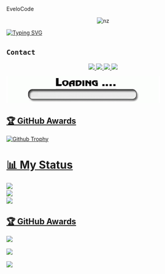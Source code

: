 EveloCode
<p align="center">
<img src='xcodejet_gif.gif' alt="nz" width="350"/>
</p>

[![Typing SVG](https://readme-typing-svg.herokuapp.com?color=F70000&lines=👀Hi+friends🥰;💌I+am+Kumuthu+Prabhasha;🌼Thanks+For+Watching+My+Profile🔋)](https://git.io/typing-svg)
<!--
[![Typing SVG](https://readme-typing-svg.herokuapp.com?lines=😋හේ+හේ+❤️ම්ම්ම්...;😏මාව+Follow+කරේ+නැද්ද?😭;🤭මාව+follow+කරන්න+ඉතිං🌹;💕ඉතිං+කොහොමද🙃;😁මොකද+කරන්නෙ🌹)](https://git.io/typing-svg)

[![Typing SVG](https://readme-typing-svg.herokuapp.com?color=00F716&lines=🌼Thanks+For+Watching+My+Profile🥇;⭐MAIN+PROJECT⭐;🔋⚙+RED-DRAGON-MD+bot+🤖)](https://git.io/typing-svg)
-->

## ``` Contact ```
<p align="center">
<a href="https://wa.me/380944814219"><img src="https://preview.redd.it/tpvewx1950311.png?width=1487&format=png&auto=webp&s=be429e3b5e7e51c777497c95b63c5011f9a906b6" width="115"/>
<a href="https://wa.me/380944814219"><img src="https://github.com/Alien-alfa/PublicBot/raw/main/wlogo.svg.png" width="115"/>
<a href="https://t.me/kumuthu"><img src="https://img.shields.io/badge/-Telegram-white?style=flat-cirlce&logo=telegram" width="125"/> 
<a href="https://github.com/prabhasha2006"><img src="https://img.shields.io/badge/-GitHub-blue?style=flat-cirlce&logo=github" width="101"/> 
</p>

<img src='K.Prabhasha(2).gif'>

<!--
<p align="center">
<img src="https://telegra.ph/file/1ff457ba7f33c1fee8519.jpg" alt="nz" width="310"/>
</p>
-->
## 🏆 GitHub Awards

![Github Trophy](https://github-profile-trophy.vercel.app/?username=prabhasha2006&theme=darkhub)


# 📊 My Status
![](https://github-readme-stats.vercel.app/api?username=prabhasha2006&theme=vue&hide_border=true&include_all_commits=false&count_private=true)<br/>
![](https://github-readme-streak-stats.herokuapp.com/?user=prabhasha2006&theme=vue&hide_border=true)<br/>
![](https://github-readme-stats.vercel.app/api/top-langs/?username=prabhasha2006&theme=vue&hide_border=true&include_all_commits=false&count_private=true&layout=compact)

## 🏆 GitHub Awards
![](https://github-profile-trophy.vercel.app/?username=prabhasha2006&theme=flat&no-frame=true&no-bg=false&margin-w=4)

[![](https://visitcount.itsvg.in/api?id=prabhasha2006&icon=7&color=0)](https://visitcount.itsvg.in)

  <a href="https://github.com/prabhasha2006/Red-Dragon"><img width="288" src="https://denvercoder1-github-readme-stats.vercel.app/api/pin/?username=prabhasha2006&repo=Red-Dragon&theme=chartreuse-dark&icon_color=0000e6&title_color=ff0000&bg_color=222233&text_color=ffffff&disable_animations=false"></a>




